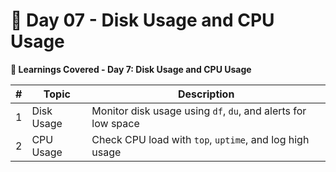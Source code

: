 # 📅 Day 07 -  Disk Usage and CPU Usage

**📘 Learnings Covered - Day 7: Disk Usage and CPU Usage**

| # | Topic      | Description                                                   |
| - | ---------- | ------------------------------------------------------------- |
| 1 | Disk Usage | Monitor disk usage using `df`, `du`, and alerts for low space |
| 2 | CPU Usage  | Check CPU load with `top`, `uptime`, and log high usage       |
